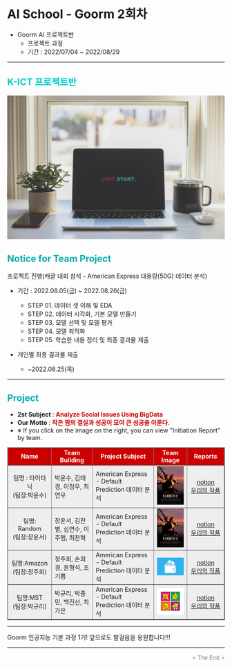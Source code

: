 
# AI School - Goorm 2회차
* Goorm AI 프로젝트반
  * 프로젝트 과정 
  * 기간 : 2022/07/04 ~ 2022/08/29
<div align='left'>
<hr>

<h2><font color="#00CCCC"><b>K-ICT 프로젝트반</b></font></h2>

<img src="./images/just_start.jpg">

## <font color='#00AAAA'>Notice for Team Project</font>

프로젝트 진행(캐글 대회 참석 - American Express 대용량(50G) 데이터 분석)
* 기간 : 2022.08.05(금) ~ 2022.08.26(금) <br>
  * STEP 01. 데이터 셋 이해 및 EDA <br>
  * STEP 02. 데이터 시각화, 기본 모델 만들기<br>
  * STEP 03. 모델 선택 및 모델 평가<br>
  * STEP 04. 모델 최적화<br>
  * STEP 05. 학습한 내용 정리 및 최종 결과물 제출<br>
  
* 개인별 최종 결과물 제출   <br>
  * ~2022.08.25(목)
<hr>

##  <font color='#00AAAA'>Project</font>

- <b>2st Subject </b>: <font color='#CC0000'><b>Analyze Social Issues Using BigData </b></font>
- <b>Our Motto   </b>: <font color='#CC0000'><b>작은 땀의 결실과 성공이 모여 큰 성공을 이룬다. </b></font>
- ※ If you click on the image on the right, you can view "Initiation Report" by team.


<div align="left">
<table border=1 bgcolor="#EEEEEE">
	<tr bgcolor="#CC0000">
		<td width="130">
		<div align="center"><font color="#FFFFFF"><b>Name</b></font></div>
		</td>
		<td width="150">
		<div align="center"><font color="#FFFFFF"><b>Team Building</b></font></div>
		</td>
		<td width="300">
		<div align="center"><font color="#FFFFFF"><b>Project Subject</b></font></div>
		</td>
		<td width="120">
		<div align="center"><font color="#FFFFFF"><b>Team Image</b></font></div>
		</td>
		<td width="120">
		<div align="center"><font color="#FFFFFF"><b>Reports</b></font></div>
		</td>
	</tr>
	<tr>
		<td>
        <div align="center"> 팀명 : 타이타닉 <br/>(팀장:박윤수)<br/> 
            <b></b>
		</div>
		</td>
		<td>
            <div align="left"> 박윤수, 김태경, 이정우, 최연우 <br/></div>
        </td>
		<td>
			<div align="left"> American Express - Default Prediction 데이터 분석 </div>
		</td>
		<td>
			<img src="./images/titanic.png">
		</td>
		<td>
            <div align="center"> 
			  <a href=""> notion </a><br>
		      <a href=""> 우리의 작품</a>    
            </div>
        </td>
	</tr>
	<tr>
		<td>
        <div align="center"> 팀명: Random <br/>(팀장:장윤서)<br/> 
            <b></b>
		</div>
		</td>
		<td>
            <div align="left">장윤서, 김찬별, 심연수, 이주행, 최찬혁<br/></div>
        </td>
		<td>
			<div align="left"> American Express - Default Prediction 데이터 분석 </div>
		</td>
		<td>
			<img src="./images/titanic.png">
		</td>
		<td>
            <div align="center"> 
			  <a href=""> notion </a><br>
		      <a href=""> 우리의 작품</a>    
            </div>
        </td>
	</tr>
	<tr>
		<td>
        <div align="center"> 팀명:Amazon <br/>(팀장:정주희)<br/> 
            <b></b>
		</div>
		</td>
		<td>
            <div align="left">정주희, 손희경, 윤형석, 조기쁨<br/></div>
        </td>
		<td>
			<div align="left"> American Express - Default Prediction 데이터 분석 </div>
		</td>
		<td>
			<img src="./images/Amazon.jpg">
		</td>
		<td>
            <div align="center"> 
			  <a href=""> notion </a><br>
		      <a href=""> 우리의 작품</a>    
            </div>
        </td>
	</tr>
	<tr>
		<td>
        <div align="center"> 팀명:MST <br/>(팀장:박규리)<br/> 
            <b></b>
		</div>
		</td>
		<td>
            <div align="left">박규리, 박종민, 백진선, 최가은<br/></div>
        </td>
		<td>
			<div align="left"> American Express - Default Prediction 데이터 분석 </div>
		</td>
		<td>
			<img src="./images/marvelous stars.jpg">
		</td>
		<td>
            <div align="center"> 
			  <a href=""> notion </a><br>
		      <a href=""> 우리의 작품</a>    
            </div>
        </td>
	</tr>

</table>
</div>
<hr>

Goorm 인공지능 기본 과정 1기! 앞으로도 발걸음을 응원합니다!!!
<hr>
<div align='right'><font size=2 color='gray'> &lt; The End &gt; </font></div>
